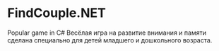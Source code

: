 # FindCouple.NET
Popular game in C#
Весёлая игра на развитие внимания и памяти сделана специально для детей младшего и дошкольного возраста.
